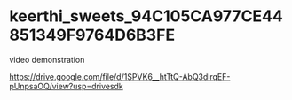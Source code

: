 # keerthi_sweets_94C105CA977CE44851349F9764D6B3FE

video demonstration

https://drive.google.com/file/d/1SPVK6__htTtQ-AbQ3dlrqEF-pUnpsaOQ/view?usp=drivesdk
